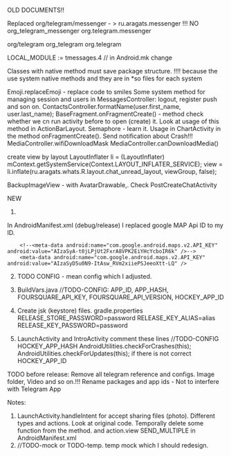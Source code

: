 OLD DOCUMENTS!!

Replaced
org/telegram/messenger  - > ru.aragats.messenger !!! NO
org_telegram_messenger
org.telegram.messenger

org/telegram
org_telegram
org.telegram


LOCAL_MODULE := tmessages.4 //  in Android.mk change

Classes with native method must save package structure. !!!!  because the use system native methods and they are in *so files for each system



Emoji.replaceEmoji - replace code to smiles
Some system method for managing session and users in MessagesController: logout, register push and son on.
ContactsController.formatName(user.first_name, user.last_name);
BaseFragment.onFragmentCreate() - method check whether we cn run activity before to open (create) it. Look at usage of this method in ActionBarLayout.
Semaphore - learn it. Usage in ChartActivity in the method onFragmentCreate().
Send notification about Crash!!!
MediaController.wifiDownloadMask
MediaController.canDownloadMedia()

create view by layout
LayoutInflater li = (LayoutInflater) mContext.getSystemService(Context.LAYOUT_INFLATER_SERVICE);
view = li.inflate(ru.aragats.whats.R.layout.chat_unread_layout, viewGroup, false);

BackupImageView - with AvatarDrawable,. Check PostCreateChatActivity


NEW

1.
In AndroidManifest.xml (debug/release) I replaced google MAP Api ID to my ID.
<!--//TODO-CONFIG-->
        <!--<meta-data android:name="com.google.android.maps.v2.API_KEY" android:value="AIzaSyA-t0jLPjUt2FxrA8VPK2EiYHcYcboIR6k" />-->
        <meta-data android:name="com.google.android.maps.v2.API_KEY" android:value="AIzaSyD5u0N9-ItAsw_RVm2xiiePSJeeoXtt-LQ" />

2. TODO CONFIG - mean config which I adjusted.

3. BuildVars.java
//TODO-CONFIG: APP_ID, APP_HASH, FOURSQUARE_API_KEY, FOURSQUARE_API_VERSION, HOCKEY_APP_ID

4. Create jsk (keystore) files.
gradle.properties
RELEASE_STORE_PASSWORD=password
RELEASE_KEY_ALIAS=alias
RELEASE_KEY_PASSWORD=password

5. LaunchActivity and IntroActivity
comment these lines
//TODO-CONFIG HOCKEY_APP_HASH
AndroidUtilities.checkForCrashes(this);
AndroidUtilities.checkForUpdates(this);
if there is not correct HOCKEY_APP_ID



TODO before release:
Remove all telegram reference and configs. Image folder, Video and so on.!!!
Rename packages and app ids - Not to interfere with Telegram App


Notes:

1. LaunchActivity.handleIntent for accept sharing files (photo). Different types and actions. Look at original code.
Temporally delete some function from the method. and <intent-filter> action.view  SEND_MULTIPLE in AndroidManifest.xml
2. //TODO-mock  or TODO-temp. temp mock which I should redesign.